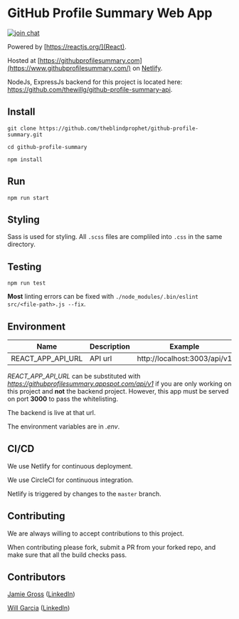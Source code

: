 # GitHub Profile Summary Web App
[![join chat](https://img.shields.io/gitter/room/nwjs/nw.js.svg)](https://gitter.im/dylloprofilesummary/Lobby)

Powered by [https://reactjs.org/](React).

Hosted at [https://githubprofilesummary.com](https://www.githubprofilesummary.com/) on [Netlify](https://www.netlify.com/).

NodeJs, ExpressJs backend for this project is located here: https://github.com/thewillg/github-profile-summary-api.

## Install

`git clone https://github.com/theblindprophet/github-profile-summary.git`

`cd github-profile-summary`

`npm install`

## Run

`npm run start`

## Styling

Sass is used for styling. All `.scss` files are compliled into `.css` in the same directory.

## Testing

`npm run test`

**Most** linting errors can be fixed with `./node_modules/.bin/eslint src/<file-path>.js --fix`.

## Environment

| Name | Description | Example |
|------|-------------|--------|
| REACT_APP_API_URL | API url | http://localhost:3003/api/v1 |

*REACT_APP_API_URL* can be substituted with *https://githubprofilesummary.appspot.com/api/v1* if you are only working on this project and **not** the backend project. However, this app must be served on port **3000** to pass the whitelisting.

The backend is live at that url.

The environment variables are in *.env*.

## CI/CD

We use Netlify for continuous deployment.

We use CircleCI for continuous integration.

Netlify is triggered by changes to the `master` branch.

## Contributing

We are always willing to accept contributions to this project.

When contributing please fork, submit a PR from your forked repo, and make sure that all the build checks pass.

## Contributors

[Jamie Gross](https://github.com/theblindprophet/) ([LinkedIn](https://www.linkedin.com/in/james-l-gross/))

[Will Garcia](https://github.com/thewillg/) ([LinkedIn](https://www.linkedin.com/in/thewillg/))
